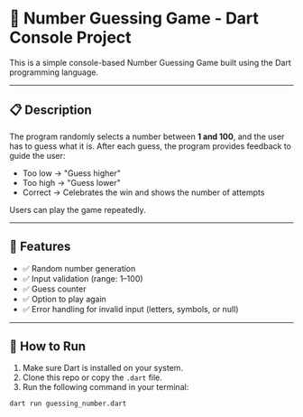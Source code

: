 # 🎯 Number Guessing Game - Dart Console Project

This is a simple console-based Number Guessing Game built using the Dart programming language.

---

## 📋 Description

The program randomly selects a number between **1 and 100**, and the user has to guess what it is. After each guess, the program provides feedback to guide the user:

- Too low → "Guess higher"
- Too high → "Guess lower"
- Correct → Celebrates the win and shows the number of attempts

Users can play the game repeatedly.

---

## 🚀 Features

- ✅ Random number generation
- ✅ Input validation (range: 1–100)
- ✅ Guess counter
- ✅ Option to play again
- ✅ Error handling for invalid input (letters, symbols, or null)

---

## 🧪 How to Run

1. Make sure Dart is installed on your system.
2. Clone this repo or copy the `.dart` file.
3. Run the following command in your terminal:

```bash
dart run guessing_number.dart

